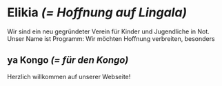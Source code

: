 # Elikia *(= Hoffnung auf Lingala)*

Wir sind ein neu gegründeter Verein für Kinder und Jugendliche in Not.
Unser Name ist Programm:
Wir möchten Hoffnung verbreiten, besonders

## ya Kongo *(= für den Kongo)*

Herzlich willkommen auf unserer Webseite!
